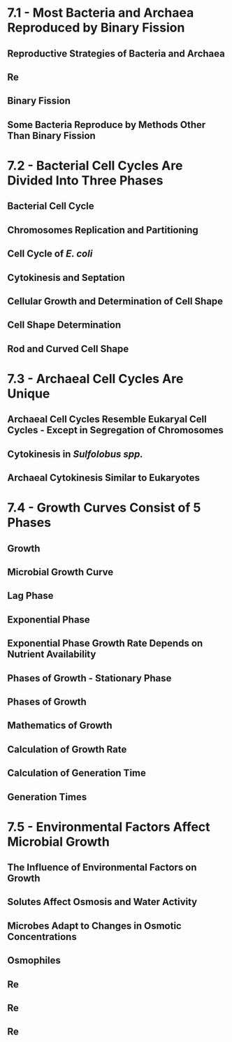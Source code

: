 # 7.1 - Most Bacteria and Archaea Reproduced by Binary Fission


## Reproductive Strategies of Bacteria and Archaea
## Re
## Binary Fission
## Some Bacteria Reproduce by Methods Other Than Binary Fission

# 7.2 - Bacterial Cell Cycles Are Divided Into Three Phases

## Bacterial Cell Cycle
## Chromosomes Replication and Partitioning

## Cell Cycle of _E. coli_
## Cytokinesis and Septation
## Cellular Growth and Determination of Cell Shape

## Cell Shape Determination
## Rod and Curved Cell Shape

# 7.3 - Archaeal Cell Cycles Are Unique
## Archaeal Cell Cycles Resemble Eukaryal Cell Cycles - Except in Segregation of Chromosomes

## Cytokinesis in _Sulfolobus spp._
## Archaeal Cytokinesis Similar to Eukaryotes

# 7.4 - Growth Curves Consist of 5 Phases
## Growth

## Microbial Growth Curve

## Lag Phase
## Exponential Phase
## Exponential Phase Growth Rate Depends on Nutrient Availability

## Phases of Growth - Stationary Phase

## Phases of Growth
## Mathematics of Growth

## Calculation of Growth Rate

## Calculation of Generation Time

## Generation Times

# 7.5 - Environmental Factors Affect Microbial Growth

## The Influence of Environmental Factors on Growth

## Solutes Affect Osmosis and Water Activity

## Microbes Adapt to Changes in Osmotic Concentrations

## Osmophiles

## Re

## Re

## Re